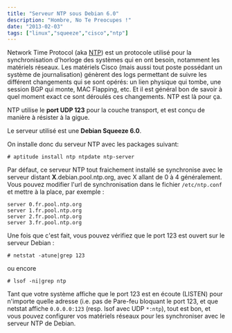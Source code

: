 ```yaml
---
title: "Serveur NTP sous Debian 6.0"
description: "Hombre, No Te Preocupes !"
date: "2013-02-03"
tags: ["linux","squeeze","cisco","ntp"]
---
```



Network Time Protocol (aka [NTP](http://fr.wikipedia.org/wiki/Network_Time_Protocol)) est un protocole utilisé pour la synchronisation d'horloge des systèmes qui en ont besoin, notamment les matériels réseaux. Les matériels Cisco (mais aussi tout poste possédant un système de journalisation) génèrent des logs permettant de suivre les différent changements qui se sont opérés: un lien physique qui tombe, une session BGP qui monte, MAC Flapping, etc. Et il est général bon de savoir à quel moment exact ce sont déroulés ces changements. NTP est là pour ça. 

NTP utilise le __port UDP 123__ pour la couche transport, et est conçu de manière à résister à la gigue. 

Le serveur utilisé est une __Debian Squeeze 6.0__.

On installe donc du serveur NTP avec les packages suivant:

```shell
# aptitude install ntp ntpdate ntp-server
```

Par défaut, ce serveur NTP tout fraichement installé se synchronise avec le serveur distant __X__.debian.pool.ntp.org, avec X allant de 0 à 4 généralement. Vous pouvez modifier l'url de synchronisation dans le fichier `/etc/ntp.conf` et mettre à la place, par exemple :

```
server 0.fr.pool.ntp.org
server 1.fr.pool.ntp.org
server 2.fr.pool.ntp.org
server 3.fr.pool.ntp.org
```

Une fois que c'est fait, vous pouvez vérifiez que le port 123 est ouvert sur le serveur Debian :

```shell
# netstat -atune|grep 123
```

ou encore

```
# lsof -ni|grep ntp
```

Tant que votre système affiche que le port 123 est en écoute (LISTEN) pour n'importe quelle adresse
(i.e. pas de Pare-feu bloquant le port 123, et que netstat affiche `0.0.0.0:123` (resp. lsof avec UDP `*:ntp`),
tout est bon, et vous pouvez configurer vos matériels réseaux pour les synchroniser avec le serveur
NTP de Debian.
